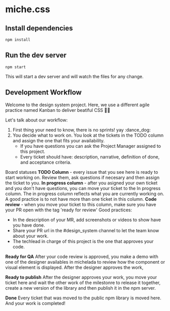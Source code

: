 # miche.css

## Install dependencies
```
npm install
```

## Run the dev server
```
npm start
```

This will start a dev server and will watch the files for any change.

## Development Workflow  
Welcome to the design system project. Here, we use a different agile practice named Kanban to deliver beatiful CSS 👩‍💻

Let's talk about our workflow:
1. First thing your need to know, there is no sprints! yay :dance_dog:
2. You decide what to work on. You look at the tickets in the TODO column and assign the one that fits your availability.
   - If you have questions you can ask the Project Manager assigned to this project. 
   - Every ticket should have: description, narrative, definition of done, and acceptance criteria.

Board statuses
**TODO Column** - every issue that you see here is ready to start working on. Review them, ask questions if necesary and then assign the ticket to you. 
**In progress column** - after you asigned your own ticket and you don't have questions, you can move your ticket to the In progress column. The in progress column reflects what you are currently working on. A good practice is to not have more than one ticket in this column.
**Code review** - when you move your ticket to this column, make sure you have your PR open with the tag 'ready for review'
Good practices:
- In the description of your MR, add screenshots or videos to show have you have done. 
- Share your PR url in the #design_system channel to let the team know about your work. 
- The techlead in charge of this project is the one that approves your code. 

**Ready for QA** After your code review is approved, you make a demo with one of the designer availables in michelada to review how the component or visual element is displayed. After the designer approves the work, 

**Ready to publish** After the designer approves your work, you move your ticket here and wait the other work of the milestonre to release it together, create a new version of the library and then publish it in the npm server. 

**Done** Every ticket that was moved to the public npm library is moved here. And your work is completed! 
